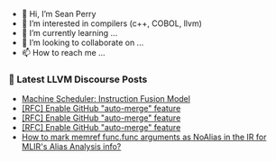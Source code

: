 - 👋 Hi, I’m Sean Perry
- 👀 I’m interested in compilers (c++, COBOL, llvm)
- 🌱 I’m currently learning ...
- 💞️ I’m looking to collaborate on ...
- 📫 How to reach me ...

<!---
s66perry/s66perry is a ✨ special ✨ repository because its `README.md` (this file) appears on your GitHub profile.
You can click the Preview link to take a look at your changes.
--->
### 📕 Latest LLVM Discourse Posts

<!-- DISCOURSE-LLVM:START -->
- [Machine Scheduler: Instruction Fusion Model](https://discourse.llvm.org/t/machine-scheduler-instruction-fusion-model/87535#post_2)
- [[RFC] Enable GitHub &quot;auto-merge&quot; feature](https://discourse.llvm.org/t/rfc-enable-github-auto-merge-feature/87547#post_18)
- [[RFC] Enable GitHub &quot;auto-merge&quot; feature](https://discourse.llvm.org/t/rfc-enable-github-auto-merge-feature/87547#post_17)
- [[RFC] Enable GitHub &quot;auto-merge&quot; feature](https://discourse.llvm.org/t/rfc-enable-github-auto-merge-feature/87547#post_16)
- [How to mark memref func.func arguments as NoAlias in the IR for MLIR&#39;s Alias Analysis info?](https://discourse.llvm.org/t/how-to-mark-memref-func-func-arguments-as-noalias-in-the-ir-for-mlirs-alias-analysis-info/87530#post_3)
<!-- DISCOURSE-LLVM:END -->
